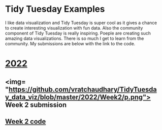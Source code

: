 # Tidy Tuesday Examples


I like data visualization and Tidy Tuesday is super cool as it gives a chance to create interesting visualization with fun data. Also the community component of Tidy Tuesday is really inspiring. Poeple are creating such amazing data visualizations. There is so much I get to learn from the community. My submissions are below with the link to the code.

# <a href= "https://github.com/vratchaudhary/TidyTuesday_data_viz/tree/master/2022"> 2022 </a>
##  <img= "https://github.com/vratchaudhary/TidyTuesday_data_viz/blob/master/2022/Week2/p.png"> Week 2 submission 
## <a href= "https://github.com/vratchaudhary/TidyTuesday_data_viz/blob/master/2022/Week2/2022_week2.R"> Week 2 code </a>


